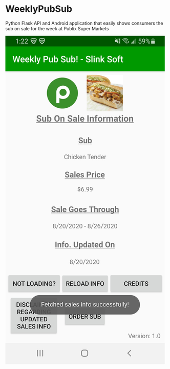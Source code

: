 # WeeklyPubSub
Python Flask API and Android application that easily shows consumers the sub on sale for the week at Publix Super Markets



![](./screenshot.jpg)
